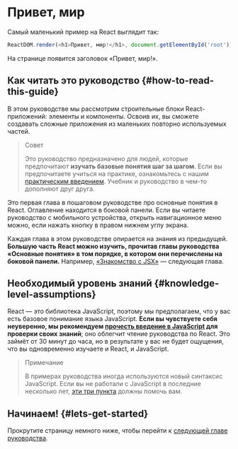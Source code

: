 # Привет, мир

Самый маленький пример на React выглядит так:

```js
ReactDOM.render(<h1>Привет, мир!</h1>, document.getElementById('root'))
```

На странице появится заголовок «Привет, мир!».

## Как читать это руководство {#how-to-read-this-guide}

В этом руководстве мы рассмотрим строительные блоки React-приложений: элементы и компоненты. Освоив их, вы сможете создавать сложные приложения из маленьких повторно используемых частей.

> Совет
>
> Это руководство предназначено для людей, которые предпочитают **изучать базовые понятия шаг за шагом**. Если вы предпочитаете учиться на практике, ознакомьтесь с нашим [практическим введением](tutorial.md). Учебник и руководство в чем-то дополняют друг друга.

Это первая глава в пошаговом руководстве про основные понятия в React. Оглавление находится в боковой панели. Если вы читаете руководство с мобильного устройства, открыть навигационное меню можно, если нажать кнопку в правом нижнем углу экрана.

Каждая глава в этом руководстве опирается на знания из предыдущей. **Большую часть React можно изучить, прочитав главы руководства «Основные понятия» в том порядке, в котором они перечислены на боковой панели.** Например, [«Знакомство с JSX»](introducing-jsx.md) — следующая глава.

## Необходимый уровень знаний {#knowledge-level-assumptions}

React — это библиотека JavaScript, поэтому мы предполагаем, что у вас есть базовое понимание языка JavaScript. **Если вы чувствуете себя неуверенно, мы рекомендуем [прочесть введение в JavaScript](https://developer.mozilla.org/ru/docs/Web/JavaScript/A_re-introduction_to_JavaScript) для проверки своих знаний**; оно облегчит чтение руководства по React. Это займёт от 30 минут до часа, но в результате у вас не будет ощущения, что вы одновременно изучаете и React, и JavaScript.

> Примечание
>
> В примерах руководства иногда используются новый синтаксис JavaScript. Если вы не работали с JavaScript в последние несколько лет, [эти три пункта](https://gist.github.com/gaearon/683e676101005de0add59e8bb345340c) должны помочь вам.

## Начинаем! {#lets-get-started}

Прокрутите страницу немного ниже, чтобы перейти к [следующей главе руководства](introducing-jsx.md).
